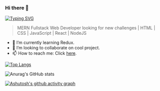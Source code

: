 ### Hi there 👋 
[![Typing SVG](https://readme-typing-svg.herokuapp.com/?lines=I'm+Orhan+Junior+Fullstack+Web+Developer.&size=25)](https://git.io/typing-svg)

> MERN Fullstack Web Developer looking for new challenges | HTML | CSS | JavaScript | React | NodeJS

- 🌱 I’m currently learning Redux.
- 👯 I’m looking to collaborate on cool project.
- 📫 How to reach me: Click [here](https://www.linkedin.com/in/orhan-kadirov/).

[![Top Langs](https://github-readme-stats.vercel.app/api/top-langs/?username=OrhanKadirov&layout=compact)](https://github.com/anuraghazra/github-readme-stats)  



![Anurag's GitHub stats](https://github-readme-stats.vercel.app/api?username=OrhanKadirov&show_icons=true&theme=highcontrast)  

[![Ashutosh's github activity graph](https://activity-graph.herokuapp.com/graph?username=OrhanKadirov&bg_color=cccccc&color=19204d&line=24292e&point=24292e&area=true&hide_border=true)](https://github.com/OrhanKadirov/github-readme-activity-graph)


<!--
**OrhanKadirov/OrhanKadirov** is a ✨ _special_ ✨ repository because its `README.md` (this file) appears on your GitHub profile.

Here are some ideas to get you started:

- 🔭 I’m currently working on ...
- 🌱 I’m currently learning ...
- 👯 I’m looking to collaborate on ...
- 🤔 I’m looking for help with ...
- 💬 Ask me about ...
- 📫 How to reach me: ...
- 😄 Pronouns: ...
- ⚡ Fun fact: ...
-->
